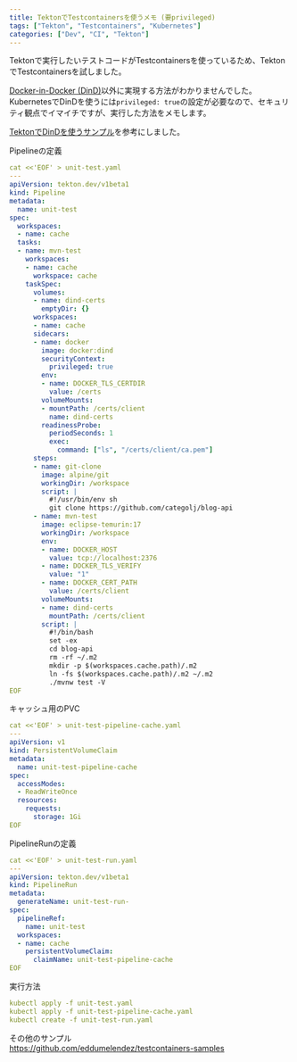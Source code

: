 ```yaml
---
title: TektonでTestcontainersを使うメモ (要privileged)
tags: ["Tekton", "Testcontainers", "Kubernetes"]
categories: ["Dev", "CI", "Tekton"]
---
```


Tektonで実行したいテストコードがTestcontainersを使っているため、TektonでTestcontainersを試しました。

[Docker-in-Docker (DinD)](https://www.testcontainers.org/supported_docker_environment/continuous_integration/dind_patterns/#docker-in-docker)以外に実現する方法がわかりませんでした。
KubernetesでDinDを使うには`privileged: true`の設定が必要なので、セキュリティ観点でイマイチですが、実行した方法をメモします。

[TektonでDinDを使うサンプル](https://github.com/tektoncd/pipeline/blob/main/examples/v1beta1/taskruns/dind-sidecar.yaml)を参考にしました。


Pipelineの定義

```yaml
cat <<'EOF' > unit-test.yaml
---
apiVersion: tekton.dev/v1beta1
kind: Pipeline
metadata:
  name: unit-test
spec:
  workspaces:
  - name: cache
  tasks:
  - name: mvn-test
    workspaces:
    - name: cache
      workspace: cache
    taskSpec:
      volumes:
      - name: dind-certs
        emptyDir: {}             
      workspaces:
      - name: cache
      sidecars:
      - name: docker
        image: docker:dind
        securityContext:
          privileged: true
        env:
        - name: DOCKER_TLS_CERTDIR
          value: /certs
        volumeMounts:
        - mountPath: /certs/client
          name: dind-certs
        readinessProbe:
          periodSeconds: 1
          exec:
            command: ["ls", "/certs/client/ca.pem"]    
      steps:
      - name: git-clone
        image: alpine/git
        workingDir: /workspace
        script: |
          #!/usr/bin/env sh
          git clone https://github.com/categolj/blog-api 
      - name: mvn-test
        image: eclipse-temurin:17
        workingDir: /workspace
        env:
        - name: DOCKER_HOST
          value: tcp://localhost:2376
        - name: DOCKER_TLS_VERIFY
          value: "1"
        - name: DOCKER_CERT_PATH
          value: /certs/client
        volumeMounts:
        - name: dind-certs
          mountPath: /certs/client          
        script: |
          #!/bin/bash
          set -ex
          cd blog-api
          rm -rf ~/.m2
          mkdir -p $(workspaces.cache.path)/.m2
          ln -fs $(workspaces.cache.path)/.m2 ~/.m2          
          ./mvnw test -V
EOF
```

キャッシュ用のPVC

```yaml
cat <<'EOF' > unit-test-pipeline-cache.yaml
---
apiVersion: v1
kind: PersistentVolumeClaim
metadata:
  name: unit-test-pipeline-cache
spec:
  accessModes:
  - ReadWriteOnce
  resources:
    requests:
      storage: 1Gi
EOF
```

PipelineRunの定義

```yaml
cat <<'EOF' > unit-test-run.yaml
---
apiVersion: tekton.dev/v1beta1
kind: PipelineRun
metadata:
  generateName: unit-test-run-
spec:
  pipelineRef:
    name: unit-test
  workspaces:
  - name: cache
    persistentVolumeClaim:
      claimName: unit-test-pipeline-cache
EOF
```

実行方法

```yaml
kubectl apply -f unit-test.yaml
kubectl apply -f unit-test-pipeline-cache.yaml
kubectl create -f unit-test-run.yaml
```



その他のサンプル<br>
https://github.com/eddumelendez/testcontainers-samples
